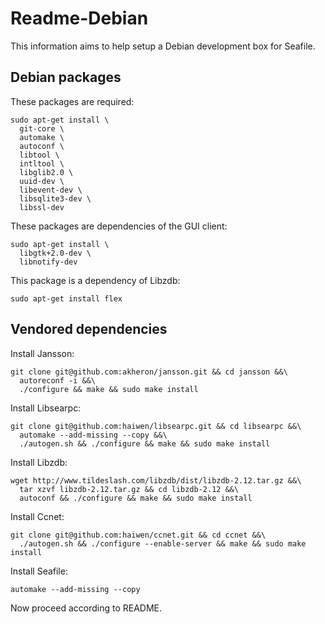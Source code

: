 Readme-Debian
===

This information aims to help setup a Debian development box for Seafile.

Debian packages
---

These packages are required:

    sudo apt-get install \
      git-core \
      automake \
      autoconf \
      libtool \
      intltool \
      libglib2.0 \
      uuid-dev \
      libevent-dev \
      libsqlite3-dev \
      libssl-dev

These packages are dependencies of the GUI client:

    sudo apt-get install \
      libgtk+2.0-dev \
      libnotify-dev

This package is a dependency of Libzdb:

    sudo apt-get install flex

Vendored dependencies
---

Install Jansson:

    git clone git@github.com:akheron/jansson.git && cd jansson &&\
      autoreconf -i &&\
      ./configure && make && sudo make install

Install Libsearpc:

    git clone git@github.com:haiwen/libsearpc.git && cd libsearpc &&\
      automake --add-missing --copy &&\
      ./autogen.sh && ./configure && make && sudo make install

Install Libzdb:

    wget http://www.tildeslash.com/libzdb/dist/libzdb-2.12.tar.gz &&\
      tar xzvf libzdb-2.12.tar.gz && cd libzdb-2.12 &&\
      autoconf && ./configure && make && sudo make install

Install Ccnet:

    git clone git@github.com:haiwen/ccnet.git && cd ccnet &&\
      ./autogen.sh && ./configure --enable-server && make && sudo make install

Install Seafile:

    automake --add-missing --copy

Now proceed according to README.
